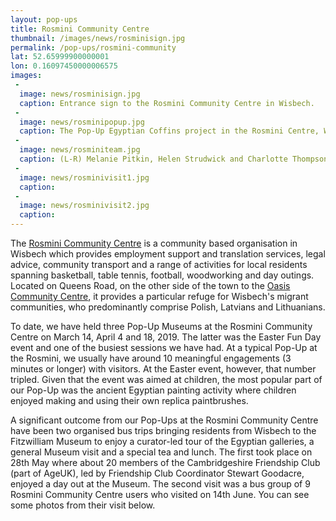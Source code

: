 ```yaml
---
layout: pop-ups
title: Rosmini Community Centre
thumbnail: /images/news/rosminisign.jpg
permalink: /pop-ups/rosmini-community
lat: 52.65999900000001
lon: 0.16097450000006575
images:
 -
  image: news/rosminisign.jpg
  caption: Entrance sign to the Rosmini Community Centre in Wisbech.
 -
  image: news/rosminipopup.jpg
  caption: The Pop-Up Egyptian Coffins project in the Rosmini Centre, Wisbech. 
 -
  image: news/rosminiteam.jpg
  caption: (L-R) Melanie Pitkin, Helen Strudwick and Charlotte Thompson at the Rosmini Centre in March.
 -
  image: news/rosminivisit1.jpg
  caption:
 -
  image: news/rosminivisit2.jpg
  caption:
---
```


The <a href="https://www.rosminicentrewisbech.org">Rosmini Community Centre</a> is a community based organisation in Wisbech which provides employment support and translation services, legal advice, community transport and a range of activities for local residents spanning basketball, table tennis, football, woodworking and day outings. Located on Queens Road, on the other side of the town to the [Oasis Community Centre](https://egyptiancoffins.org/popups/oasis-community), it provides a particular refuge for Wisbech's migrant communities, who predominantly comprise Polish, Latvians and Lithuanians.

To date, we have held three Pop-Up Museums at the Rosmini Community Centre on March 14, April 4 and 18, 2019. The latter was the Easter Fun Day event and one of the busiest sessions we have had. At a typical Pop-Up at the Rosmini, we usually have around 10 meaningful engagements (3 minutes or longer) with visitors. At the Easter event, however, that number tripled. Given that the event was aimed at children, the most popular part of our Pop-Up was the ancient Egyptian painting activity where children enjoyed making and using their own replica paintbrushes.

A significant outcome from our Pop-Ups at the Rosmini Community Centre have been two organised bus trips bringing residents from Wisbech to the Fitzwilliam Museum to enjoy a curator-led tour of the Egyptian galleries, a general Museum visit and a special tea and lunch. The first took place on 28th May where about 20 members of the Cambridgeshire Friendship Club (part of AgeUK), led by Friendship Club Coordinator Stewart Goodacre, enjoyed a day out at the Museum. The second visit was a bus group of 9 Rosmini Community Centre users who visited on 14th June. You can see some photos from their visit below. 
